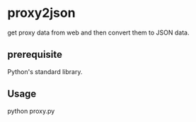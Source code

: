 # proxy2json

get proxy data from web and then convert them to JSON data.

## prerequisite

Python's standard library.


## Usage

   python proxy.py